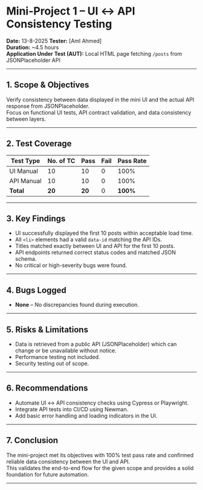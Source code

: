 # Mini-Project 1 – UI ↔ API Consistency Testing

**Date:** 13-8-2025 
**Tester:** [Aml Ahmed]  
**Duration:** ~4.5 hours  
**Application Under Test (AUT):** Local HTML page fetching `/posts` from JSONPlaceholder API

---

## 1. Scope & Objectives
Verify consistency between data displayed in the mini UI and the actual API response from JSONPlaceholder.  
Focus on functional UI tests, API contract validation, and data consistency between layers.

---

## 2. Test Coverage
| Test Type | No. of TC | Pass | Fail | Pass Rate |
|-----------|-----------|------|------|-----------|
| UI Manual | 10        | 10   | 0    | 100%      |
| API Manual| 10        | 10   | 0    | 100%      |
| **Total** | **20**    | **20**| 0    | **100%**  |

---

## 3. Key Findings
- UI successfully displayed the first 10 posts within acceptable load time.
- All `<li>` elements had a valid `data-id` matching the API IDs.
- Titles matched exactly between UI and API for the first 10 posts.
- API endpoints returned correct status codes and matched JSON schema.
- No critical or high-severity bugs were found.

---

## 4. Bugs Logged
- **None** – No discrepancies found during execution.

---

## 5. Risks & Limitations
- Data is retrieved from a public API (JSONPlaceholder) which can change or be unavailable without notice.
- Performance testing not included.
- Security testing out of scope.

---

## 6. Recommendations
- Automate UI ↔ API consistency checks using Cypress or Playwright.
- Integrate API tests into CI/CD using Newman.
- Add basic error handling and loading indicators in the UI.

---

## 7. Conclusion
The mini-project met its objectives with 100% test pass rate and confirmed reliable data consistency between the UI and API.  
This validates the end-to-end flow for the given scope and provides a solid foundation for future automation.

---
